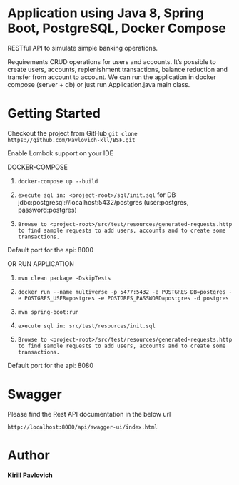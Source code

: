 # **Application using Java 8, Spring Boot, PostgreSQL, Docker Compose**

RESTful API to simulate simple banking operations.

Requirements
CRUD operations for users and accounts.
It’s possible to create users, accounts, replenishment transactions, 
balance reduction and transfer from account to account.
We can run the application in docker compose (server + db) or just run Application.java main class.

# **Getting Started**
Checkout the project from GitHub
`git clone https://github.com/Pavlovich-kll/BSF.git`

Enable Lombok support on your IDE

DOCKER-COMPOSE
1) `docker-compose up --build`

2) `execute sql in: <project-root>/sql/init.sql` for DB jdbc:postgresql://localhost:5432/postgres (user:postgres, password:postgres)

3) `Browse to <project-root>/src/test/resources/generated-requests.http to find sample requests to add users,
   accounts and to create some transactions.`

Default port for the api: 8000

OR 
RUN APPLICATION

1) `mvn clean package -DskipTests`

2) `docker run --name multiverse -p 5477:5432 -e POSTGRES_DB=postgres -e POSTGRES_USER=postgres -e POSTGRES_PASSWORD=postgres -d postgres`

3) `mvn spring-boot:run`

4) `execute sql in: src/test/resources/init.sql`

5) `Browse to <project-root>/src/test/resources/generated-requests.http to find sample requests to add users,
   accounts and to create some transactions.`

Default port for the api: 8080


# **Swagger**
Please find the Rest API documentation in the below url

`http://localhost:8080/api/swagger-ui/index.html`


# **Author**
**Kirill Pavlovich**
